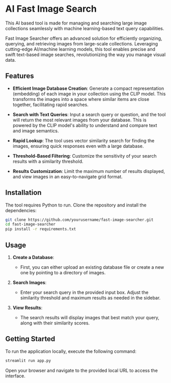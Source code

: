 # AI Fast Image Search

This AI based tool is made for managing and searching large image collections seamlessly with machine learning-based text query capabilities.

Fast Image Searcher offers an advanced solution for efficiently organizing, querying, and retrieving images from large-scale collections. Leveraging cutting-edge AI/machine learning models, this tool enables precise and swift text-based image searches, revolutionizing the way you manage visual data.

## Features

- **Efficient Image Database Creation**: Generate a compact representation (embedding) of each image in your collection using the CLIP model. This transforms the images into a space where similar items are close together, facilitating rapid searches.
  
- **Search with Text Queries**: Input a search query or question, and the tool will return the most relevant images from your database. This is powered by the CLIP model's ability to understand and compare text and image semantics.

- **Rapid Lookup**: The tool uses vector similarity search for finding the images, ensuring quick responses even with a large database.

- **Threshold-Based Filtering**: Customize the sensitivity of your search results with a similarity threshold.

- **Results Customization**: Limit the maximum number of results displayed, and view images in an easy-to-navigate grid format.

## Installation

The tool requires Python to run. Clone the repository and install the dependencies:

```bash
git clone https://github.com/yourusername/fast-image-searcher.git
cd fast-image-searcher
pip install -r requirements.txt
```

## Usage

1. **Create a Database**:
   - First, you can either upload an existing database file or create a new one by pointing to a directory of images.

2. **Search Images**:
   - Enter your search query in the provided input box. Adjust the similarity threshold and maximum results as needed in the sidebar.

3. **View Results**: 
   - The search results will display images that best match your query, along with their similarity scores.

## Getting Started

To run the application locally, execute the following command:

```bash
streamlit run app.py
```

Open your browser and navigate to the provided local URL to access the interface.
